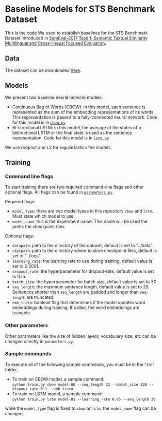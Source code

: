 # Baseline Models for STS Benchmark Dataset

This is the code We used to establish baselines for the STS Benchmark Dataset introduced in [SemEval-2017 Task 1: Semantic Textual Similarity Multilingual and Cross-lingual Focused Evaluation](http://www.aclweb.org/anthology/S/S17/S17-2001.pdf).

## Data
The dataset can be downloaded [here](http://ixa2.si.ehu.es/stswiki/images/4/48/Stsbenchmark.tar.gz).

## Models
We present two baseline neural network models:

- Continuous Bag of Words (CBOW): in this model, each sentence is represented as the sum of the embedding representations of its words. This representation is passed to a fully-connected neural network. Code for this model is in [`cbow.py`](https://github.com/mikeng8/STS/blob/master/src/models/cbow.py)
- Bi-directional LSTM: in this model, the average of the states of a bidirectional LSTM or the final state is used as the sentence representation. Code for this model is in [`lstm.py`](https://github.com/mikeng8/STS/blob/master/src/models/lstm.py)

We use dropout and L2 for regularization the models.

## Training

### Command line flags

To start training there are two required command-line flags and other optional flags. All flags can be found in [`parameters.py`](https://github.com/mikeng8/STS/blob/master/src/util/parameters.py).

Required flags:

- `model_type`: there are two model types in this repository `cbow` and `lstm`. Must state which model to use.
- `model_name`: this is the experiment name. This name will be used the prefix the checkpoint files. 

Optional flags:

- `datapath`: path to the directory of the dataset, default is set to "../data".
- `ckptpath`: path to the directory where to store checkpoint files, default is set to "../logs".
- `learning_rate`: the learning rate to use during training, default value is set to 0.0001.
- `dropout_rate`: the hyperparameter for dropout-rate, default value is set to 0.15.
- `batch_size`: the hyperparameter for batch size, default value is set to 30.
- `seq_length`: the maximum sentence length, default value is set to 25. Sentences shorter than `seq_length` are padded and longer than `seq-length` are truncated.
- `emb_train`: boolean flag that determines if the model updates word embeddings during training. If called, the word embeddings are trainable. 

### Other parameters

Other parameters like the size of hidden layers, vocabulary size, etc can be changed directly in `parameters.py`.

### Sample commands
To execute all of the following sample commands, you must be in the "src" folder,

- To train on CBOW model, a sample command: <br/>
`python train.py cbow model-00 --seq_length 22 --batch_size 128 --dropout_rate 0.1 --emb_train`
- To train on LSTM model, a sample command: <br/>
`python train.py lstm model-01 --learning_rate 0.05 --seq_length 30`

while the `model_type` flag is fixed to `cbow` or `lstm`, the `model_name` flag can be changed.
